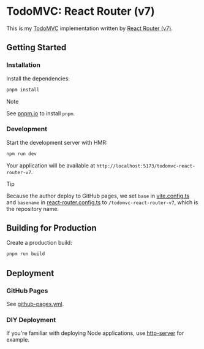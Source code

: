 # TodoMVC:  React Router (v7)

This is my [TodoMVC](https://todomvc.com/) implementation written by [React Router (v7)](https://reactrouter.com/).

## Getting Started

### Installation

Install the dependencies:

```bash
pnpm install
```

> [!NOTE]
> See [pnpm.io](https://pnpm.io/installation) to install `pnpm`.

### Development

Start the development server with HMR:

```bash
npm run dev
```

Your application will be available at `http://localhost:5173/todomvc-react-router-v7`.

> [!TIP]
> Because the author deploy to GitHub pages,
> we set `base` in [vite.config.ts](./vite.config.ts) and `basename` in [react-router.config.ts](./react-router.config.ts) to `/todomvc-react-router-v7`,
> which is the repository name.

## Building for Production

Create a production build:

```bash
pnpm run build
```

## Deployment

### GitHub Pages

See [github-pages.yml](./.github/workflows/github-pages.yml).

### DIY Deployment

If you're familiar with deploying Node applications, use [http-server](https://www.npmjs.com/package/http-server) for example.
